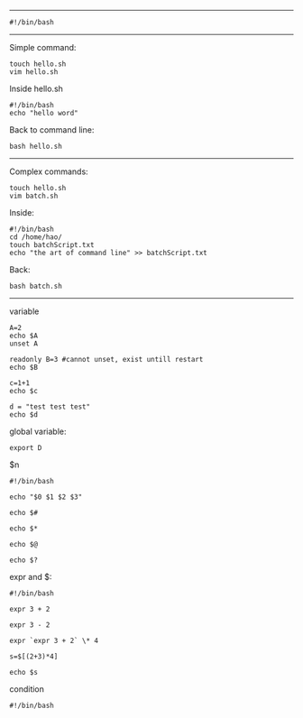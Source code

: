 ----

```shell
#!/bin/bash
```


----

Simple command:

```shell
touch hello.sh
vim hello.sh
```

Inside hello.sh
```Shell
#!/bin/bash
echo "hello word"
```

Back to command line:
```Shell
bash hello.sh
```

---


Complex commands:

```shell
touch hello.sh
vim batch.sh
```

Inside:
```shell
#!/bin/bash
cd /home/hao/
touch batchScript.txt
echo "the art of command line" >> batchScript.txt
```

Back:
```shell
bash batch.sh
```

---

variable

```shell
A=2
echo $A
unset A

readonly B=3 #cannot unset, exist untill restart
echo $B

c=1+1
echo $c

d = "test test test"
echo $d
```

global variable:
```shell
export D 
```

$n 
```shell
#!/bin/bash

echo "$0 $1 $2 $3"

echo $#

echo $*

echo $@

echo $?

```

expr  and $:
```shell
#!/bin/bash

expr 3 + 2

expr 3 - 2

expr `expr 3 + 2` \* 4

s=$[(2+3)*4]

echo $s

```

condition
```shell
#!/bin/bash




```
